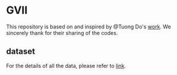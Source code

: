# GVII
This repository is based on and inspired by @Tuong Do's [work](https://github.com/aioz-ai/MICCAI21_MMQ). We sincerely thank for their sharing of the codes.
## dataset
For the details of all the data, please refer to [link](https://github.com/aioz-ai/MICCAI21_MMQ).
